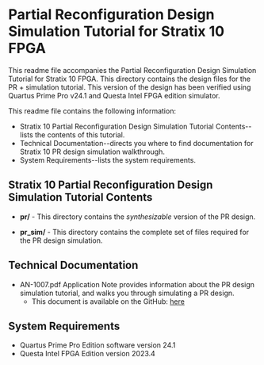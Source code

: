 # Partial Reconfiguration Design Simulation Tutorial for Stratix 10 FPGA 

This readme file accompanies the Partial Reconfiguration Design Simulation Tutorial for Stratix 10 FPGA. This directory contains the design files for the PR + simulation tutorial. This version of the design has been verified using Quartus Prime Pro v24.1 and Questa Intel FPGA edition simulator.

This readme file contains the following information:

*  Stratix 10 Partial Reconfiguration Design Simulation Tutorial Contents--lists the contents of this tutorial.
*  Technical Documentation--directs you where to find documentation for Stratix 10 PR design simulation walkthrough.
*  System Requirements--lists the system requirements.

## Stratix 10 Partial Reconfiguration Design Simulation Tutorial Contents

*  **pr/** - This directory contains the *synthesizable* version of the PR design.

*  **pr_sim/** - This directory contains the complete set of files required for the PR design simulation.

## Technical Documentation

*  AN-1007.pdf Application Note provides information about the PR design simulation tutorial, and walks you through simulating a PR design.
   *  This document is available on the GitHub: [here](AN-1007.pdf)

## System Requirements

*  Quartus Prime Pro Edition software version 24.1
*  Questa Intel FPGA Edition version 2023.4


